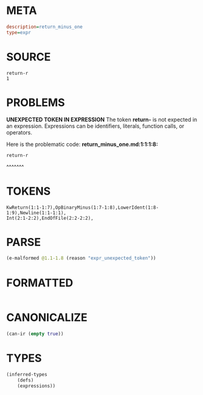 # META
~~~ini
description=return_minus_one
type=expr
~~~
# SOURCE
~~~roc
return-r
1
~~~
# PROBLEMS
**UNEXPECTED TOKEN IN EXPRESSION**
The token **return-** is not expected in an expression.
Expressions can be identifiers, literals, function calls, or operators.

Here is the problematic code:
**return_minus_one.md:1:1:1:8:**
```roc
return-r
```
^^^^^^^


# TOKENS
~~~zig
KwReturn(1:1-1:7),OpBinaryMinus(1:7-1:8),LowerIdent(1:8-1:9),Newline(1:1-1:1),
Int(2:1-2:2),EndOfFile(2:2-2:2),
~~~
# PARSE
~~~clojure
(e-malformed @1.1-1.8 (reason "expr_unexpected_token"))
~~~
# FORMATTED
~~~roc

~~~
# CANONICALIZE
~~~clojure
(can-ir (empty true))
~~~
# TYPES
~~~clojure
(inferred-types
	(defs)
	(expressions))
~~~
